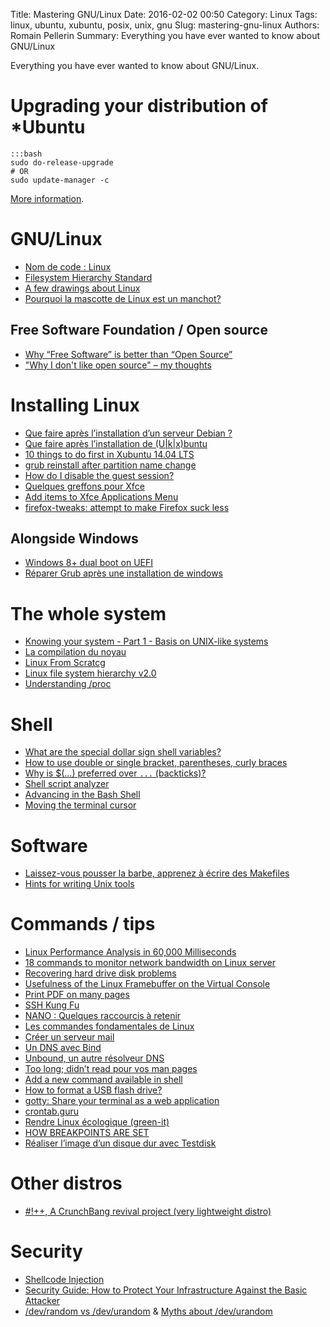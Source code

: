 Title: Mastering GNU/Linux
Date: 2016-02-02 00:50
Category: Linux
Tags: linux, ubuntu, xubuntu, posix, unix, gnu
Slug: mastering-gnu-linux
Authors: Romain Pellerin
Summary: Everything you have ever wanted to know about GNU/Linux

Everything you have ever wanted to know about GNU/Linux.

# Upgrading your distribution of *Ubuntu

    :::bash
    sudo do-release-upgrade
    # OR
    sudo update-manager -c

[More information](https://help.ubuntu.com/lts/serverguide/installing-upgrading.html).

# GNU/Linux

- [Nom de code : Linux](https://www.youtube.com/watch?v=ANA134vEhEI)
- [Filesystem Hierarchy Standard](https://en.wikipedia.org/wiki/Filesystem_Hierarchy_Standard)
- [A few drawings about Linux](http://jvns.ca/blog/2016/11/10/a-few-drawings-about-linux/)
- [Pourquoi la mascotte de Linux est un manchot?](https://mavielinux.com/2016/12/18/pourquoi-la-mascotte-de-linux-est-un-manchot/)

## Free Software Foundation / Open source

- [Why “Free Software” is better than “Open Source”](https://www.gnu.org/philosophy/free-software-for-freedom.html)
- ["Why I don't like open source" – my thoughts](https://remysharp.com/2015/01/09/dont-like-open-source)

# Installing Linux

- [Que faire après l’installation d’un serveur Debian ?](http://blog.adminrezo.fr/2013/05/que-faire-apres-linstallation-dun-serveur-debian/)
- [Que faire après l’installation de (U|k|x)buntu](http://blog.adminrezo.fr/2014/01/post-installation-ubuntu-kubuntu/)
- [10 things to do first in Xubuntu 14.04 LTS](https://sites.google.com/site/easylinuxtipsproject/first-xubuntu)
- [grub reinstall after partition name change](http://superuser.com/questions/419876/grub-reinstall-after-partition-name-change)
- [How do I disable the guest session?](http://bookmarks.romainpellerin.eu/?page=1)
- [Quelques greffons pour Xfce](http://g.eckenschwiller.free.fr/Tutoriels/Installation/greffons_Xfce.php)
- [Add items to Xfce Applications Menu](http://xubuntugeek.blogspot.fr/2011/12/add-items-to-xfce-applications-menu.html)
- [firefox-tweaks: attempt to make Firefox suck less](https://github.com/dfkt/firefox-tweaks)

## Alongside Windows

- [Windows 8+ dual boot on UEFI](https://help.ubuntu.com/community/UEFI)
- [Réparer Grub après une installation de windows](http://www.mercereau.info/reparer-grub-apres-une-installation-de-windows/)

# The whole system

- [Knowing your system - Part 1 - Basis on UNIX-like systems](https://www.clever-cloud.com/blog/engineering/2012/11/22/knowing-your-system-part-basics-on-unixlike-systems/)
- [La compilation du noyau](http://gfx.developpez.com/tutoriel/linux/kernel/)
- [Linux From Scratcg](http://www.linuxfromscratch.org/)
- [Linux file system hierarchy v2.0](https://www.blackmoreops.com/2015/06/18/linux-file-system-hierarchy-v2-0/)
- [Understanding /proc](https://fredrb.github.io/2016/10/01/Understanding-proc/)

# Shell

- [What are the special dollar sign shell variables?](http://stackoverflow.com/questions/5163144/what-are-the-special-dollar-sign-shell-variables/5163260#5163260)
- [How to use double or single bracket, parentheses, curly braces](http://stackoverflow.com/questions/2188199/how-to-use-double-or-single-bracket-parentheses-curly-braces)
- [Why is $(...) preferred over `...` (backticks)?](http://mywiki.wooledge.org/BashFAQ/082)
- [Shell script analyzer](http://www.shellcheck.net/)
- [Advancing in the Bash Shell](http://samrowe.com/wordpress/advancing-in-the-bash-shell/)
- [Moving the terminal cursor](https://ddfreyne.github.io/til/2016/12-03-terminal-cursor-movement/)

# Software

- [Laissez-vous pousser la barbe, apprenez à écrire des Makefiles](http://putaindecode.fr/posts/shell/apprendre-les-makefiles/)
- [Hints for writing Unix tools](http://monkey.org/~marius/unix-tools-hints.html)

# Commands / tips

- [Linux Performance Analysis in 60,000 Milliseconds](http://techblog.netflix.com/2015/11/linux-performance-analysis-in-60s.html)
- [18 commands to monitor network bandwidth on Linux server](http://www.binarytides.com/linux-commands-monitor-network/)
- [Recovering hard drive disk problems](http://arthurdejong.org/recovery.html)
- [Usefulness of the Linux Framebuffer on the Virtual Console](http://hacklab.cz/2012/04/22/usefulness-linux-framebuffer-virtual-console)
- [Print PDF on many pages](http://pythonhosted.org/pdftools.pdfposter/Examples.html)
- [SSH Kung Fu](http://blog.tjll.net/ssh-kung-fu/)
- [NANO : Quelques raccourcis à retenir](http://korben.info/utiliser-nano.html)
- [Les commandes fondamentales de Linux](http://wiki.linux-france.org/wiki/Les_commandes_fondamentales_de_Linux)
- [Créer un serveur mail](http://nicodewaele.free.fr/Site/Stockage/Gnu-Linux/serveur-mail-postfix-courier-imap-ubuntu.pdf)
- [Un DNS avec Bind](http://nicodewaele.free.fr/Site/Stockage/Gnu-Linux/serveur-dns-bind.pdf)
- [Unbound, un autre résolveur DNS](http://www.bortzmeyer.org/unbound.html)
- [Too long; didn’t read pour vos man pages](http://korben.info/long-didnt-read-pour-vos-man-pages.html)
- [Add a new command available in shell](http://askubuntu.com/questions/427818/how-can-i-run-this-sh-script-without-typing-the-full-path/527008#527008)
- [How to format a USB flash drive?](http://askubuntu.com/questions/22381/how-to-format-a-usb-flash-drive/571340#571340)
- [gotty: Share your terminal as a web application](https://github.com/yudai/gotty)
- [crontab.guru](http://crontab.guru/)
- [Rendre Linux écologique (green-it)](https://www.security-helpzone.com/rendre-linux-ecologique-gren-it-news-335.html)
- [HOW BREAKPOINTS ARE SET](http://majantali.net/2016/10/how-breakpoints-are-set/)
- [Réaliser l’image d’un disque dur avec Testdisk](http://korben.info/realiser-limage-dun-disque-dur-testdisk.html)

# Other distros

- [#!++, A CrunchBang revival project (very lightweight distro)](https://github.com/CBPP/cbpp)

# Security

- [Shellcode Injection](https://dhavalkapil.com/blogs/Shellcode-Injection/)
- [Security Guide: How to Protect Your Infrastructure Against the Basic Attacker](http://blog.mailgun.com/security-guide-basic-infrastructure-security/)
- [/dev/random vs /dev/urandom](http://www.onkarjoshi.com/blog/191/device-dev-random-vs-urandom/) & [Myths about /dev/urandom](http://www.2uo.de/myths-about-urandom/)
